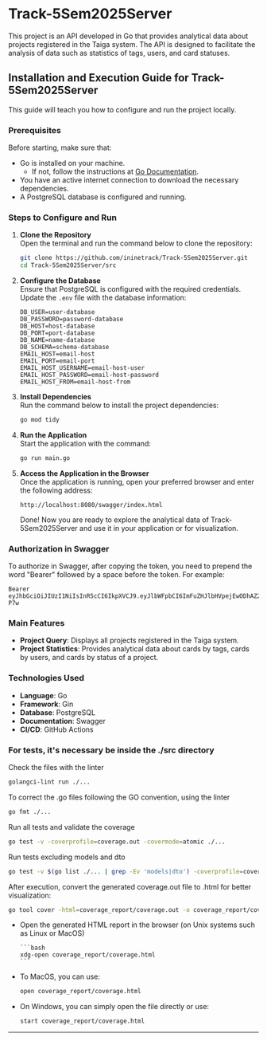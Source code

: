 # Track-5Sem2025Server

This project is an API developed in Go that provides analytical data about projects registered in the Taiga system. The API is designed to facilitate the analysis of data such as statistics of tags, users, and card statuses.

## Installation and Execution Guide for Track-5Sem2025Server

This guide will teach you how to configure and run the project locally.

### Prerequisites

Before starting, make sure that:

- Go is installed on your machine.
  - If not, follow the instructions at [Go Documentation](https://go.dev/doc/install).
- You have an active internet connection to download the necessary dependencies.
- A PostgreSQL database is configured and running.

### Steps to Configure and Run

1. **Clone the Repository**  
   Open the terminal and run the command below to clone the repository:

   ```bash
   git clone https://github.com/ininetrack/Track-5Sem2025Server.git
   cd Track-5Sem2025Server/src
   ```

2. **Configure the Database**  
   Ensure that PostgreSQL is configured with the required credentials. Update the `.env` file with the database information:

   ```env
   DB_USER=user-database
   DB_PASSWORD=password-database
   DB_HOST=host-database
   DB_PORT=port-database
   DB_NAME=name-database
   DB_SCHEMA=schema-database
   EMAIL_HOST=email-host
   EMAIL_PORT=email-port
   EMAIL_HOST_USERNAME=email-host-user
   EMAIL_HOST_PASSWORD=email-host-password
   EMAIL_HOST_FROM=email-host-from
   ```

3. **Install Dependencies**  
   Run the command below to install the project dependencies:

   ```bash
   go mod tidy
   ```

4. **Run the Application**  
   Start the application with the command:

   ```bash
   go run main.go
   ```

5. **Access the Application in the Browser**  
   Once the application is running, open your preferred browser and enter the following address:

   ```
   http://localhost:8080/swagger/index.html
   ```

   Done! Now you are ready to explore the analytical data of Track-5Sem2025Server and use it in your application or for visualization.

### Authorization in Swagger

To authorize in Swagger, after copying the token, you need to prepend the word "Bearer" followed by a space before the token. For example:

```
Bearer eyJhbGciOiJIUzI1NiIsInR5cCI6IkpXVCJ9.eyJlbWFpbCI6ImFuZHJlbHVpejEwODhAZ21haWwuY29tIiwiZXhwIjoxNzQ2NTc2NDE2LCJyb2xlIjo5OTY1NjEyLCJ1c2VyX2lkIjoyfQ.AJIwXmhVofrykeamLzUQQxu7WkvZvfQc6cOzDt5-P7w
```

### Main Features

- **Project Query**: Displays all projects registered in the Taiga system.
- **Project Statistics**: Provides analytical data about cards by tags, cards by users, and cards by status of a project.

### Technologies Used

- **Language**: Go
- **Framework**: Gin
- **Database**: PostgreSQL
- **Documentation**: Swagger
- **CI/CD**: GitHub Actions

### For tests, it's necessary be inside the ./src directory

Check the files with the linter

```bash
golangci-lint run ./...
```

To correct the .go files following the GO convention, using the linter

```bash
go fmt ./...
```

Run all tests and validate the coverage

```bash
go test -v -coverprofile=coverage.out -covermode=atomic ./...
```

Run tests excluding models and dto

```bash
go test -v $(go list ./... | grep -Ev 'models|dto') -coverprofile=coverage.out -covermode=atomic
```

After execution, convert the generated coverage.out file to .html for better visualization:

```bash
go tool cover -html=coverage_report/coverage.out -o coverage_report/coverage.html
```

   - Open the generated HTML report in the browser (on Unix systems such as Linux or MacOS)

         ```bash
         xdg-open coverage_report/coverage.html
         ```

   - To MacOS, you can use:

      ```bash
      open coverage_report/coverage.html
      ```

   - On Windows, you can simply open the file directly or use:

      ```bash
      start coverage_report/coverage.html
      ```
---
